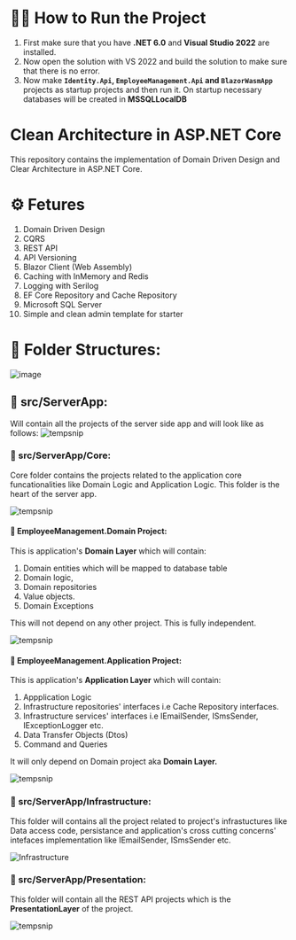 <!---
# 🔥 Attention!!

**Currently, .NET MAUI is in preview, and setting up the environment for the .NET MAUI is quite tricky and challenging. So if you would like to ignore/skip .NET MAUI for now then, simply remove the `MauiBlazorApp` and `MauiBlazorApp.WinUI` projects from the solution and build the solution. Now everything should work fine!**
-->

# 🏃‍♂️ How to Run the Project
  1. First make sure that you have **.NET 6.0** and **Visual Studio 2022** are installed.
  2. Now open the solution with VS 2022 and build the solution to make sure that there is no error.
  3. Now make **`Identity.Api`, `EmployeeManagement.Api` and `BlazorWasmApp`** projects as startup projects and then run it. On startup necessary databases will be created in **MSSQLLocalDB**

# Clean Architecture in ASP.NET Core
This repository contains the implementation of Domain Driven Design and Clear Architecture in ASP.NET Core.

# ⚙️ Fetures
1. Domain Driven Design
2. CQRS
3. REST API
4. API Versioning
5. Blazor Client (Web Assembly)
6. Caching with InMemory and Redis
7. Logging with Serilog
8. EF Core Repository and Cache Repository
9. Microsoft SQL Server
10. Simple and clean admin template for starter

# 📁 Folder Structures:
![image](https://user-images.githubusercontent.com/14342773/188265638-ea1ebeb6-b6ee-4913-bfa0-39e71f200c8b.png)


## 📂 src/ServerApp:
  Will contain all the projects of the server side app and will look like as follows:
  ![tempsnip](https://user-images.githubusercontent.com/14342773/188265763-6f5416d9-e2a4-407e-9315-39d2e2688576.png)

### 📂 src/ServerApp/Core:
  Core folder contains the projects related to the application core funcationalities like Domain Logic and Application Logic. This folder is the heart of the server app.
  
  ![tempsnip](https://user-images.githubusercontent.com/14342773/188265917-93853b16-e284-4901-acf3-ee0c87c3dd55.png)

  
#### 📝 EmployeeManagement.Domain Project: 
  This is application's **Domain Layer** which will contain:
   1. Domain entities which will be mapped to database table
   2. Domain logic,
   3. Domain repositories
   4. Value objects.
   5. Domain Exceptions

This will not depend on any other project. This is fully independent.

![tempsnip](https://user-images.githubusercontent.com/14342773/188266015-427309e8-5eef-453a-9a4f-593dabdf155a.png)


#### 📝 EmployeeManagement.Application Project:
  This is application's **Application Layer** which will contain:
   1. Appplication Logic
   2. Infrastructure repositories' interfaces i.e Cache Repository interfaces.
   3. Infrastructure services' interfaces i.e IEmailSender, ISmsSender, IExceptionLogger etc.
   4. Data Transfer Objects (Dtos)
   5. Command and Queries
  
  It will only depend on Domain project aka **Domain Layer.**
  
 ![tempsnip](https://user-images.githubusercontent.com/14342773/188266095-717a6adc-30f8-4901-b42a-a3abbe829cf7.png)


  
### 📂 src/ServerApp/Infrastructure:
  This folder will contains all the project related to project's infrastuctures like Data access code, persistance and application's cross cutting concerns' intefaces implementation like IEmailSender, ISmsSender etc.
  
  ![Infrastructure](https://user-images.githubusercontent.com/14342773/123589564-37f56100-d80b-11eb-8f94-c79ea589adf8.PNG)

  
### 📂 src/ServerApp/Presentation:
  This folder will contain all the REST API projects which is the **PresentationLayer** of the project.
  
  ![tempsnip](https://user-images.githubusercontent.com/14342773/188266148-712f2608-ae3b-461e-af0c-470ebb57a5f3.png)

